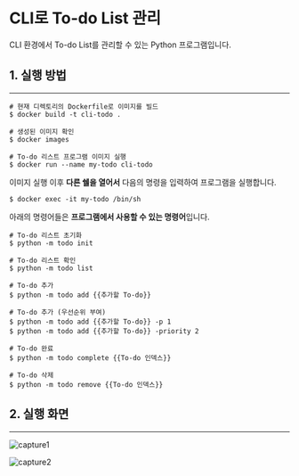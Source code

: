 # CLI로 To-do List 관리

CLI 환경에서 To-do List를 관리할 수 있는 Python 프로그램입니다.


## 1. 실행 방법

---

```shell
# 현재 디렉토리의 Dockerfile로 이미지를 빌드
$ docker build -t cli-todo .

# 생성된 이미지 확인
$ docker images

# To-do 리스트 프로그램 이미지 실행
$ docker run --name my-todo cli-todo
```

이미지 실행 이후 **다른 쉘을 열어서** 다음의 명령을 입력하여 프로그램을 실행합니다.
```shell
$ docker exec -it my-todo /bin/sh
```

아래의 명령어들은 **프로그램에서 사용할 수 있는 명령어**입니다.
```shell
# To-do 리스트 초기화
$ python -m todo init

# To-do 리스트 확인
$ python -m todo list

# To-do 추가
$ python -m todo add {{추가할 To-do}}

# To-do 추가 (우선순위 부여)
$ python -m todo add {{추가할 To-do}} -p 1
$ python -m todo add {{추가할 To-do}} -priority 2

# To-do 완료
$ python -m todo complete {{To-do 인덱스}}

# To-do 삭제
$ python -m todo remove {{To-do 인덱스}}
```


## 2. 실행 화면

---

![capture1](https://github.com/yeseong31/study-spring/assets/66625672/5e861b6e-55ec-4b6b-9122-7340cefb1174)

![capture2](https://github.com/yeseong31/study-spring/assets/66625672/8e7dd08d-b9f5-464d-a7a4-71a511d2fab2)
